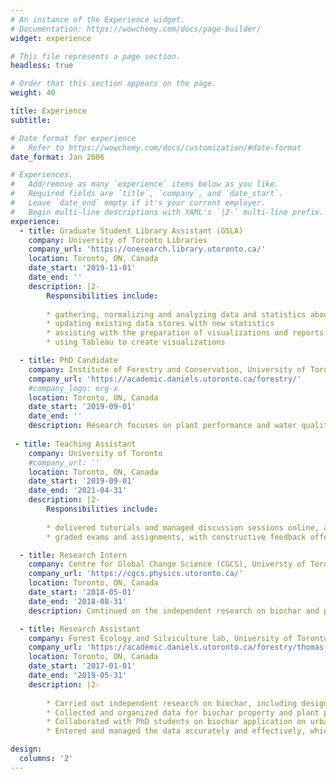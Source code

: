 ```yaml
---
# An instance of the Experience widget.
# Documentation: https://wowchemy.com/docs/page-builder/
widget: experience

# This file represents a page section.
headless: true

# Order that this section appears on the page.
weight: 40

title: Experience
subtitle:

# Date format for experience
#   Refer to https://wowchemy.com/docs/customization/#date-format
date_format: Jan 2006

# Experiences.
#   Add/remove as many `experience` items below as you like.
#   Required fields are `title`, `company`, and `date_start`.
#   Leave `date_end` empty if it's your current employer.
#   Begin multi-line descriptions with YAML's `|2-` multi-line prefix.
experience:
  - title: Graduate Student Library Assistant (GSLA)
    company: University of Toronto Libraries
    company_url: 'https://onesearch.library.utoronto.ca/'
    location: Toronto, ON, Canada
    date_start: '2019-11-01'
    date_end: ''
    description: |2-
        Responsibilities include:
        
        * gathering, normalizing and analyzing data and statistics about various library activities and holdings
        * updating existing data stores with new statistics
        * assisting with the preparation of visualizations and reports
        * using Tableau to create visualizations

  - title: PhD Candidate
    company: Institute of Forestry and Conservation, University of Toronto
    company_url: 'https://academic.daniels.utoronto.ca/forestry/'
    #company_logo: org-x
    location: Toronto, ON, Canada
    date_start: '2019-09-01'
    date_end: ''
    description: Research focuses on plant performance and water quality on green roofs.
        
 - title: Teaching Assistant
    company: University of Toronto
    #company_url: ''
    location: Toronto, ON, Canada
    date_start: '2019-09-01'
    date_end: '2021-04-31'
    description: |2-
        Responsibilities include:
        
        * delivered tutorials and managed discussion sessions online, and provided valuable supports to students
        * graded exams and assignments, with constructive feedback offered

  - title: Research Intern
    company: Centre for Global Change Science (CGCS), Universty of Toronto
    company_url: 'https://cgcs.physics.utoronto.ca/'
    location: Toronto, ON, Canada
    date_start: '2018-05-01'
    date_end: '2018-08-31'
    description: Continued on the independent research on biochar and published the 1st-author manuscript in a peer-reviewed scientific journal – Soil Systems, which contributed to biochar manufacturing and application

  - title: Research Assistant
    company: Forest Ecology and Silviculture lab, University of Toronto
    company_url: 'https://academic.daniels.utoronto.ca/forestry/thomas-lab/'
    location: Toronto, ON, Canada
    date_start: '2017-01-01'
    date_end: '2019-05-31'
    description: |2-
        
        * Carried out independent research on biochar, including designed and conducted experiments
        * Collected and organized data for biochar property and plant physiology, and analyzed the data using R and Excel, which provided statistical basis for the research arguments
        * Collaborated with PhD students on biochar application on urban forests project and soil greenhouse gas emission project, which improved the experiment design and accelerated the research process
        * Entered and managed the data accurately and effectively, which increased the efficiency of the research

design:
  columns: '2'
---
```

